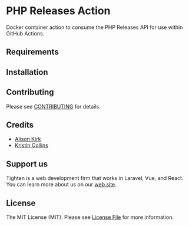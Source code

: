 # PHP Releases Action
Docker container action to consume the PHP Releases API for use within GitHub Actions.

## Requirements

## Installation

## Contributing
Please see [CONTRIBUTING](CONTRIBUTING.md) for details.

## Credits
- [Alison Kirk](https://github.com/faxblaster)
- [Kristin Collins](https://github.com/krievley)

## Support us
Tighten is a web development firm that works in Laravel, Vue, and React. You can learn more about us on our [web site](https://tighten.com/).

## License
The MIT License (MIT). Please see [License File](LICENSE.md) for more information.
